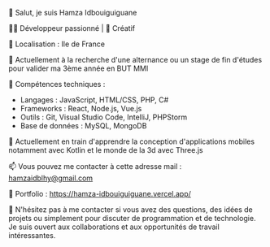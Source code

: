 👋 Salut, je suis Hamza Idbouiguiguane

👨‍💻 Développeur passionné | 🎨 Créatif

📍 Localisation : Ile de France

💼 Actuellement à la recherche d'une alternance ou un stage de fin d'études pour valider ma 3ème année en BUT MMI

🔧 Compétences techniques :
   - Langages : JavaScript, HTML/CSS, PHP, C#
   - Frameworks : React, Node.js, Vue.js
   - Outils : Git, Visual Studio Code, IntelliJ, PHPStorm
   - Base de données : MySQL, MongoDB

🌱 Actuellement en train d'apprendre la conception d'applications mobiles notamment avec Kotlin et le monde de la 3d avec Three.js

📫 Vous pouvez me contacter à cette adresse mail : hamzaidblhy@gmail.com

🔗 Portfolio : https://hamza-idbouiguiguane.vercel.app/

💬 N'hésitez pas à me contacter si vous avez des questions, des idées de projets ou simplement pour discuter de programmation et de technologie. Je suis ouvert aux collaborations et aux opportunités de travail intéressantes.
